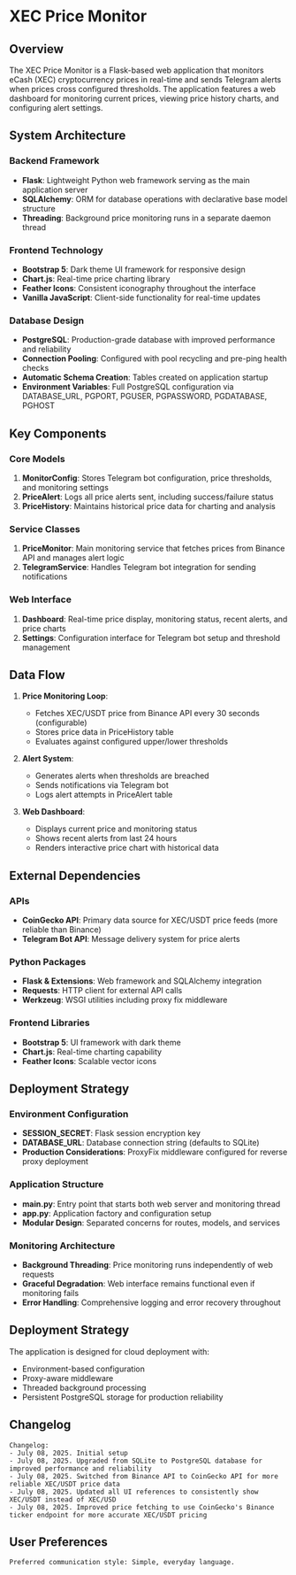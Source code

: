 # XEC Price Monitor

## Overview

The XEC Price Monitor is a Flask-based web application that monitors eCash (XEC) cryptocurrency prices in real-time and sends Telegram alerts when prices cross configured thresholds. The application features a web dashboard for monitoring current prices, viewing price history charts, and configuring alert settings.

## System Architecture

### Backend Framework
- **Flask**: Lightweight Python web framework serving as the main application server
- **SQLAlchemy**: ORM for database operations with declarative base model structure
- **Threading**: Background price monitoring runs in a separate daemon thread

### Frontend Technology
- **Bootstrap 5**: Dark theme UI framework for responsive design
- **Chart.js**: Real-time price charting library
- **Feather Icons**: Consistent iconography throughout the interface
- **Vanilla JavaScript**: Client-side functionality for real-time updates

### Database Design
- **PostgreSQL**: Production-grade database with improved performance and reliability
- **Connection Pooling**: Configured with pool recycling and pre-ping health checks
- **Automatic Schema Creation**: Tables created on application startup
- **Environment Variables**: Full PostgreSQL configuration via DATABASE_URL, PGPORT, PGUSER, PGPASSWORD, PGDATABASE, PGHOST

## Key Components

### Core Models
1. **MonitorConfig**: Stores Telegram bot configuration, price thresholds, and monitoring settings
2. **PriceAlert**: Logs all price alerts sent, including success/failure status
3. **PriceHistory**: Maintains historical price data for charting and analysis

### Service Classes
1. **PriceMonitor**: Main monitoring service that fetches prices from Binance API and manages alert logic
2. **TelegramService**: Handles Telegram bot integration for sending notifications

### Web Interface
1. **Dashboard**: Real-time price display, monitoring status, recent alerts, and price charts
2. **Settings**: Configuration interface for Telegram bot setup and threshold management

## Data Flow

1. **Price Monitoring Loop**:
   - Fetches XEC/USDT price from Binance API every 30 seconds (configurable)
   - Stores price data in PriceHistory table
   - Evaluates against configured upper/lower thresholds

2. **Alert System**:
   - Generates alerts when thresholds are breached
   - Sends notifications via Telegram bot
   - Logs alert attempts in PriceAlert table

3. **Web Dashboard**:
   - Displays current price and monitoring status
   - Shows recent alerts from last 24 hours
   - Renders interactive price chart with historical data

## External Dependencies

### APIs
- **CoinGecko API**: Primary data source for XEC/USDT price feeds (more reliable than Binance)
- **Telegram Bot API**: Message delivery system for price alerts

### Python Packages
- **Flask & Extensions**: Web framework and SQLAlchemy integration
- **Requests**: HTTP client for external API calls
- **Werkzeug**: WSGI utilities including proxy fix middleware

### Frontend Libraries
- **Bootstrap 5**: UI framework with dark theme
- **Chart.js**: Real-time charting capability
- **Feather Icons**: Scalable vector icons

## Deployment Strategy

### Environment Configuration
- **SESSION_SECRET**: Flask session encryption key
- **DATABASE_URL**: Database connection string (defaults to SQLite)
- **Production Considerations**: ProxyFix middleware configured for reverse proxy deployment

### Application Structure
- **main.py**: Entry point that starts both web server and monitoring thread
- **app.py**: Application factory and configuration setup
- **Modular Design**: Separated concerns for routes, models, and services

### Monitoring Architecture
- **Background Threading**: Price monitoring runs independently of web requests
- **Graceful Degradation**: Web interface remains functional even if monitoring fails
- **Error Handling**: Comprehensive logging and error recovery throughout

## Deployment Strategy

The application is designed for cloud deployment with:
- Environment-based configuration
- Proxy-aware middleware
- Threaded background processing
- Persistent PostgreSQL storage for production reliability

## Changelog

```
Changelog:
- July 08, 2025. Initial setup
- July 08, 2025. Upgraded from SQLite to PostgreSQL database for improved performance and reliability
- July 08, 2025. Switched from Binance API to CoinGecko API for more reliable XEC/USDT price data
- July 08, 2025. Updated all UI references to consistently show XEC/USDT instead of XEC/USD
- July 08, 2025. Improved price fetching to use CoinGecko's Binance ticker endpoint for more accurate XEC/USDT pricing
```

## User Preferences

```
Preferred communication style: Simple, everyday language.
```